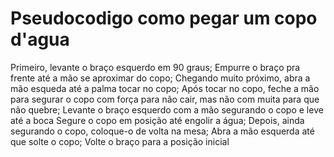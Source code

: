 # Pseudocodigo como pegar um copo d'agua

Primeiro, levante o braço esquerdo em 90 graus;
Empurre o braço pra frente até a mão se aproximar do copo;
Chegando muito próximo, abra a mão esqueda até a palma tocar no copo;
Após tocar no copo, feche a mão para segurar o copo com força para não cair, mas não com muita para que não quebre;
Levante o braço esquerdo com a mão segurando o copo e leve até a boca
Segure o copo em posição até engolir a água;
Depois, ainda segurando o copo, coloque-o de volta na mesa;
Abra a mão esquerda até que solte o copo;
Volte o braço para a posição inicial